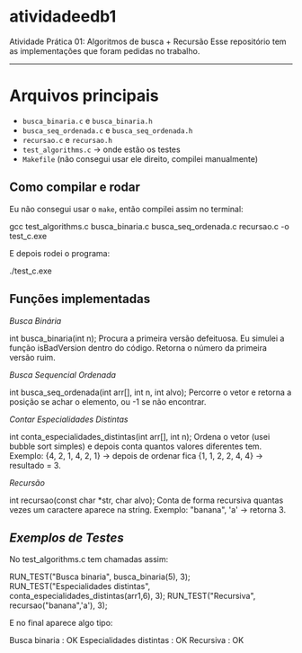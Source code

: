 # atividadeedb1
Atividade Prática 01: Algoritmos de busca + Recursão
Esse repositório tem as implementações que foram pedidas no trabalho.  


---

# Arquivos principais
- `busca_binaria.c` e `busca_binaria.h`
- `busca_seq_ordenada.c` e `busca_seq_ordenada.h`
- `recursao.c` e `recursao.h`
- `test_algorithms.c` → onde estão os testes
- `Makefile` (não consegui usar ele direito, compilei manualmente)



## Como compilar e rodar
Eu não consegui usar o `make`, então compilei assim no terminal:

gcc test_algorithms.c busca_binaria.c busca_seq_ordenada.c recursao.c -o test_c.exe



E depois rodei o programa:

./test_c.exe



## Funções implementadas

 *Busca Binária*

int busca_binaria(int n);
Procura a primeira versão defeituosa. Eu simulei a função isBadVersion dentro do código.
Retorna o número da primeira versão ruim.

 *Busca Sequencial Ordenada*

int busca_seq_ordenada(int arr[], int n, int alvo);
Percorre o vetor e retorna a posição se achar o elemento, ou -1 se não encontrar.

 *Contar Especialidades Distintas*

int conta_especialidades_distintas(int arr[], int n);
Ordena o vetor (usei bubble sort simples) e depois conta quantos valores diferentes tem.
Exemplo: {4, 2, 1, 4, 2, 1} → depois de ordenar fica {1, 1, 2, 2, 4, 4} → resultado = 3.

*Recursão*

int recursao(const char *str, char alvo);
Conta de forma recursiva quantas vezes um caractere aparece na string.
Exemplo: "banana", 'a' → retorna 3.

## *Exemplos de Testes*

No test_algorithms.c tem chamadas assim:


RUN_TEST("Busca binaria", busca_binaria(5), 3);
RUN_TEST("Especialidades distintas", conta_especialidades_distintas(arr1,6), 3);
RUN_TEST("Recursiva", recursao("banana",'a'), 3);


E no final aparece algo tipo:

Busca binaria             : OK
Especialidades distintas  : OK
Recursiva                 : OK
